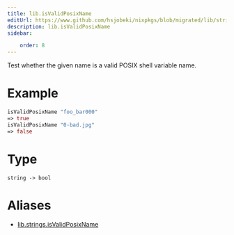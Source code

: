 ```yaml
---
title: lib.isValidPosixName
editUrl: https://www.github.com/hsjobeki/nixpkgs/blob/migrated/lib/strings.nix#L651C22
description: lib.isValidPosixName
sidebar:

    order: 8
---
```


Test whether the given name is a valid POSIX shell variable name.

# Example

```nix
isValidPosixName "foo_bar000"
=> true
isValidPosixName "0-bad.jpg"
=> false
```

# Type

```
string -> bool
```


# Aliases

- [lib.strings.isValidPosixName](/nix-doc-comments/reference/lib/strings/lib-strings-isvalidposixname)


